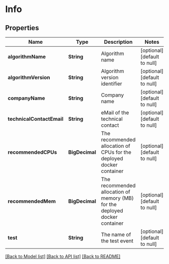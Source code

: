 # Info
## Properties

| Name | Type | Description | Notes |
|------------ | ------------- | ------------- | -------------|
| **algorithmName** | **String** | Algorithm name | [optional] [default to null] |
| **algorithmVersion** | **String** | Algorithm version identifier | [optional] [default to null] |
| **companyName** | **String** | Company name | [optional] [default to null] |
| **technicalContactEmail** | **String** | eMail of the technical contact | [optional] [default to null] |
| **recommendedCPUs** | **BigDecimal** | The recommended allocation of CPUs for the deployed docker container | [optional] [default to null] |
| **recommendedMem** | **BigDecimal** | The recommended allocation of memory (MB) for the deployed docker container | [optional] [default to null] |
| **test** | **String** | The name of the test event | [optional] [default to null] |

[[Back to Model list]](../README.md#documentation-for-models) [[Back to API list]](../README.md#documentation-for-api-endpoints) [[Back to README]](../README.md)

